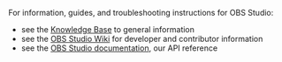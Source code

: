 For information, guides, and troubleshooting instructions for OBS Studio:
- see the [Knowledge Base](https://obsproject.com/kb/) to general information
- see the [OBS Studio Wiki](https://obsproject.com/wiki/) for developer and contributor information
- see the [OBS Studio documentation](https://obsproject.com/docs/), our API reference

